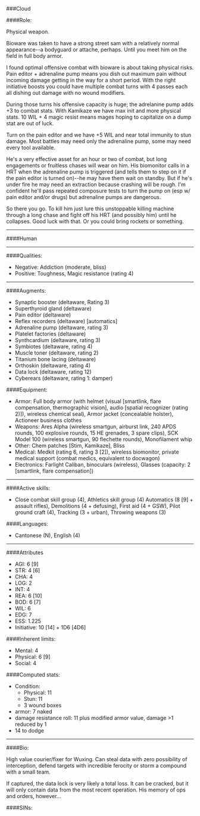 ###Cloud

####Role:

Physical weapon.

Bioware was taken to have a strong street sam with a relatively normal appearance--a bodyguard or attache, perhaps. Until you meet him on the field in full body armor.

I found optimal offensive combat with bioware is about taking physical risks. Pain editor + adrenaline pump means you dish out maximum pain without incoming damage getting in the way for a short period. With the right initiative boosts you could have multiple combat turns with 4 passes each all dishing out damage with no wound modifiers. 

During those turns his offensive capacity is huge; the adrelanine pump adds +3 to combat stats. With Kamikaze we have max init and more physical stats. 10 WIL + 4 magic resist means mages hoping to capitalize on a dump stat are out of luck.

Turn on the pain editor and we have +5 WIL and near total immunity to stun damage. Most battles may need only the adrenaline pump, some may need every tool available.

He's a very effective asset for an hour or two of combat, but long engagements or fruitless chases will wear on him. His biomonitor calls in a HRT when the adrenaline pump is triggered (and tells them to step on it if the pain editor is turned on)--he may have them wait on standby. But if he's under fire he may need an extraction because crashing will be rough. I'm confident he'll pass repeated composure tests to turn the pump on (esp w/ pain editor and/or drugs) but adrenaline pumps are dangerous.

So there you go. To kill him just lure this unstoppable killing machine through a long chase and fight off his HRT (and possibly him) until he collapses. Good luck with that. Or you could bring rockets or something. 

____
####Human

____
####Qualities:

- Negative: Addiction (moderate, bliss)
- Positive: Toughness, Magic resistance (rating 4)

____
####Augments:

- Synaptic booster (deltaware, Rating 3)
- Superthyroid gland (deltaware)
- Pain editor (deltaware)
- Reflex recorders (deltaware) [automatics]
- Adrenaline pump (deltaware, rating 3)
- Platelet factories (deltaware)
- Synthcardium (deltaware, rating 3)
- Symbiotes (deltaware, rating 4)
- Muscle toner (deltaware, rating 2)
- Titanium bone lacing (deltaware)
- Orthoskin (deltaware, rating 4)
- Data lock (deltaware, rating 12)
- Cyberears (deltaware, rating 1: damper)


####Equipment:

- Armor: Full body armor (with helmet (visual [smartlink, flare compensation, thermographic vision], audio [spatial recognizer (rating 2)]), wireless chemical seal), Armor jacket (concealable holster), Actioneer business clothes
- Weapons: Ares Alpha (wireless smartgun, airburst link, 240 APDS rounds, 100 explosive rounds, 15 HE grenades, 3 spare clips), SCK Model 100 (wireless smartgun, 90 flechette rounds), Monofilament whip
- Other: Chem patches [Stim, Kamikaze], Bliss
- Medical: Medkit (rating 6, rating 3 [2]), wireless biomonitor, private medical support (combat medics, equivalent to docwagon)
- Electronics: Farlight Caliban, binoculars (wireless), Glasses (capacity: 2 [smartlink, flare compensation])

____
####Active skills:

- Close combat skill group (4), Athletics skill group (4) Automatics (8 [9] + assault rifles), Demolitions (4 + defusing), First aid (4 + GSW), Pilot ground craft (4), Tracking (3 + urban), Throwing weapons (3)

####Languages:

- Cantonese (N), English (4)
____
####Attributes

- AGI: 6 [9]
- STR: 4 [6]
- CHA: 4
- LOG: 2
- INT: 4
- REA: 6 [10]
- BOD: 6 [7]
- WIL: 6
- EDG: 7
- ESS: 1.225
- Initiative: 10 [14] + 1D6 [4D6]

####Inherent limits:

- Mental: 4
- Physical: 6 [9]
- Social: 4

####Computed stats:

- Condition:
	- Physical: 11
	- Stun: 11
	- 3 wound boxes
- armor: 7 naked
- damage resistance roll: 11 plus modified armor value, damage >1 reduced by 1
- 14 to dodge

____
####Bio:

High value courier/fixer for Wuxing. Can steal data with zero possibility of interception, defend targets with incredible ferocity or storm a compound with a small team. 

If captured, the data lock is very likely a total loss. It can be cracked, but it will only contain data from the most recent operation. His memory of ops and orders, however... 

####SINs:
